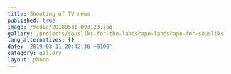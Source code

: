 ```yaml
---
title: Shooting of TV news
published: true
image: /media/20180531_093123.jpg
gallery: /projects/sousliks-for-the-landscape-landscape-for-sousliks
lang_alternatives: {}
date: '2019-03-11 20:42:36 +0100'
category: gallery
layout: photo
---
```



